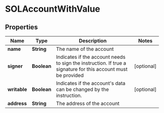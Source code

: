 

# SOLAccountWithValue


## Properties

| Name | Type | Description | Notes |
|------------ | ------------- | ------------- | -------------|
|**name** | **String** | The name of the account |  |
|**signer** | **Boolean** | Indicates if the account needs to sign the instruction. If true a signature for this account must be provided |  [optional] |
|**writable** | **Boolean** | Indicates if the account&#39;s data can be changed by the instruction. |  [optional] |
|**address** | **String** | The address of the account |  |



